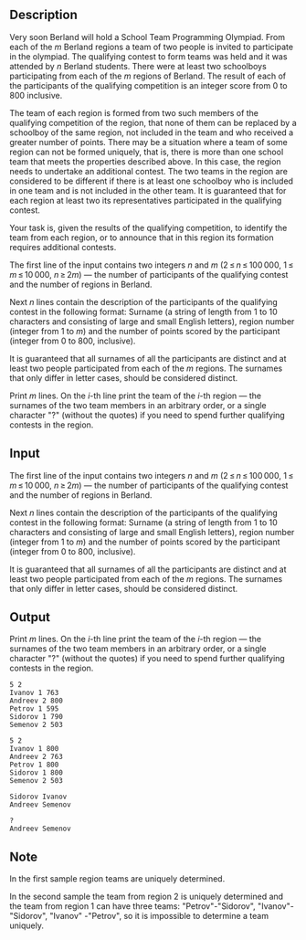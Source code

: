 ## Description

<div><p>Very soon Berland will hold a School Team Programming Olympiad. From each of the <span class="tex-span"><i>m</i></span> Berland regions a team of two people is invited to participate in the olympiad. The qualifying contest to form teams was held and it was attended by <span class="tex-span"><i>n</i></span> Berland students. There were at least two schoolboys participating from each of the <span class="tex-span"><i>m</i></span> regions of Berland. The result of each of the participants of the qualifying competition is an integer score from <span class="tex-span">0</span> to <span class="tex-span">800</span> inclusive.</p><p>The team of each region is formed from two such members of the qualifying competition of the region, that none of them can be replaced by a schoolboy of the same region, not included in the team and who received a <span class="tex-font-style-bf">greater</span> number of points. There may be a situation where a team of some region can not be formed uniquely, that is, there is more than one school team that meets the properties described above. In this case, the region needs to undertake an additional contest. The two teams in the region are considered to be different if there is at least one schoolboy who is included in one team and is not included in the other team. It is guaranteed that for each region at least two its representatives participated in the qualifying contest.</p><p>Your task is, given the results of the qualifying competition, to identify the team from each region, or to announce that in this region its formation requires additional contests.</p></div><div class="input-specification"><p>The first line of the input contains two integers <span class="tex-span"><i>n</i></span> and <span class="tex-span"><i>m</i></span> (<span class="tex-span">2 ≤ <i>n</i> ≤ 100 000</span>, <span class="tex-span">1 ≤ <i>m</i> ≤ 10 000</span>, <span class="tex-span"><i>n</i> ≥ 2<i>m</i></span>)&nbsp;— the number of participants of the qualifying contest and the number of regions in Berland.</p><p>Next <span class="tex-span"><i>n</i></span> lines contain the description of the participants of the qualifying contest in the following format: Surname (a string of length from <span class="tex-span">1</span> to <span class="tex-span">10</span> characters and consisting of large and small English letters), region number (integer from <span class="tex-span">1</span> to <span class="tex-span"><i>m</i></span>) and the number of points scored by the participant (integer from <span class="tex-span">0</span> to <span class="tex-span">800</span>, inclusive).</p><p>It is guaranteed that all surnames of all the participants are distinct and at least two people participated from each of the <span class="tex-span"><i>m</i></span> regions. The surnames that only differ in letter cases, should be considered distinct.</p></div><div class="output-specification"><p>Print <span class="tex-span"><i>m</i></span> lines. On the <span class="tex-span"><i>i</i></span>-th line print the team of the <span class="tex-span"><i>i</i></span>-th region&nbsp;— the surnames of the two team members in an arbitrary order, or a single character "<span class="tex-font-style-tt">?</span>" (without the quotes) if you need to spend further qualifying contests in the region.</p></div>

## Input

<p>The first line of the input contains two integers <span class="tex-span"><i>n</i></span> and <span class="tex-span"><i>m</i></span> (<span class="tex-span">2 ≤ <i>n</i> ≤ 100 000</span>, <span class="tex-span">1 ≤ <i>m</i> ≤ 10 000</span>, <span class="tex-span"><i>n</i> ≥ 2<i>m</i></span>)&nbsp;— the number of participants of the qualifying contest and the number of regions in Berland.</p><p>Next <span class="tex-span"><i>n</i></span> lines contain the description of the participants of the qualifying contest in the following format: Surname (a string of length from <span class="tex-span">1</span> to <span class="tex-span">10</span> characters and consisting of large and small English letters), region number (integer from <span class="tex-span">1</span> to <span class="tex-span"><i>m</i></span>) and the number of points scored by the participant (integer from <span class="tex-span">0</span> to <span class="tex-span">800</span>, inclusive).</p><p>It is guaranteed that all surnames of all the participants are distinct and at least two people participated from each of the <span class="tex-span"><i>m</i></span> regions. The surnames that only differ in letter cases, should be considered distinct.</p>

## Output

<p>Print <span class="tex-span"><i>m</i></span> lines. On the <span class="tex-span"><i>i</i></span>-th line print the team of the <span class="tex-span"><i>i</i></span>-th region&nbsp;— the surnames of the two team members in an arbitrary order, or a single character "<span class="tex-font-style-tt">?</span>" (without the quotes) if you need to spend further qualifying contests in the region.</p>





```input1
5 2
Ivanov 1 763
Andreev 2 800
Petrov 1 595
Sidorov 1 790
Semenov 2 503

```




```input2
5 2
Ivanov 1 800
Andreev 2 763
Petrov 1 800
Sidorov 1 800
Semenov 2 503

```




```output1
Sidorov Ivanov
Andreev Semenov

```




```output2
?
Andreev Semenov

```



## Note

<p>In the first sample region teams are uniquely determined.</p><p>In the second sample the team from region <span class="tex-span">2</span> is uniquely determined and the team from region <span class="tex-span">1</span> can have three teams: "<span class="tex-font-style-tt">Petrov</span>"-"<span class="tex-font-style-tt">Sidorov</span>", "<span class="tex-font-style-tt">Ivanov</span>"-"<span class="tex-font-style-tt">Sidorov</span>", "<span class="tex-font-style-tt">Ivanov</span>" -"<span class="tex-font-style-tt">Petrov</span>", so it is impossible to determine a team uniquely.</p>
